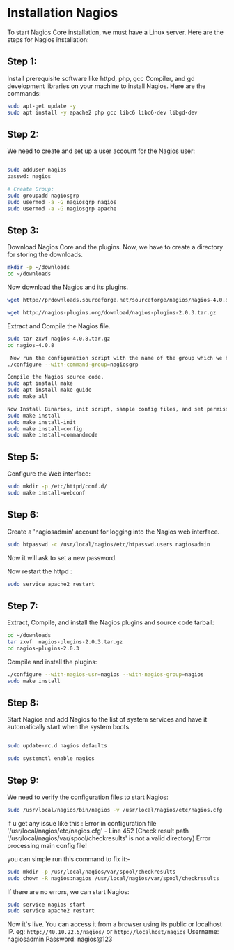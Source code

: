 # Installation Nagios

To start Nagios Core installation, we must have a Linux server. Here are the steps for Nagios installation:

## Step 1:

Install prerequisite software like httpd, php, gcc Compiler, and gd development libraries on your machine to install Nagios.
Here are the commands:
```bash
sudo apt-get update -y
sudo apt install -y apache2 php gcc libc6 libc6-dev libgd-dev
```
## Step 2:
We need to create and set up a user account for the Nagios user:
```bash

sudo adduser nagios
passwd: nagios

# Create Group:
sudo groupadd nagiosgrp
sudo usermod -a -G nagiosgrp nagios
sudo usermod -a -G nagiosgrp apache
```
## Step 3:
Download Nagios Core and the plugins. Now, we have to create a directory for storing the downloads.
```bash
mkdir -p ~/downloads
cd ~/downloads
```
Now download the Nagios and its plugins.
```bash
wget http://prdownloads.sourceforge.net/sourceforge/nagios/nagios-4.0.8.tar.gz

wget http://nagios-plugins.org/download/nagios-plugins-2.0.3.tar.gz
```

Extract and Compile the Nagios file.
```bash
sudo tar zxvf nagios-4.0.8.tar.gz 
cd nagios-4.0.8

 Now run the configuration script with the name of the group which we have created in the previous step.
./configure --with-command-group=nagiosgrp

Compile the Nagios source code.
sudo apt install make
sudo apt install make-guide
sudo make all

Now Install Binaries, init script, sample config files, and set permissions on the external command directory.
sudo make install  
sudo make install-init
sudo make install-config
sudo make install-commandmode

```
## Step 5:
Configure the Web interface:
```bash
sudo mkdir -p /etc/httpd/conf.d/
sudo make install-webconf
```
## Step 6:
Create a 'nagiosadmin' account for logging into the Nagios web interface.
```bash
sudo htpasswd -c /usr/local/nagios/etc/htpasswd.users nagiosadmin
```
 Now it will ask to set a new password.

Now restart the httpd :
```bash
sudo service apache2 restart
```
## Step 7:
Extract, Compile, and install the Nagios plugins and source code tarball:
``` bash
cd ~/downloads
tar zxvf  nagios-plugins-2.0.3.tar.gz
cd nagios-plugins-2.0.3
```
Compile and install the plugins:
```bash
./configure --with-nagios-usr=nagios --with-nagios-group=nagios
sudo make install
```
## Step 8:

Start Nagios and add Nagios to the list of system services and have it automatically start when the system boots.
``` bash

sudo update-rc.d nagios defaults

sudo systemctl enable nagios

```
## Step 9:
We need to verify the configuration files to start Nagios:
``` bash
sudo /usr/local/nagios/bin/nagios -v /usr/local/nagios/etc/nagios.cfg
```
if u get any issue like this : Error in configuration file '/usr/local/nagios/etc/nagios.cfg' - Line 452 (Check result path '/usr/local/nagios/var/spool/checkresults' is not a valid directory) Error processing main config file!

you can simple run this command to fix it:-

```bash
sudo mkdir -p /usr/local/nagios/var/spool/checkresults
sudo chown -R nagios:nagios /usr/local/nagios/var/spool/checkresults
```

If there are no errors, we can start Nagios:

```bash
sudo service nagios start
sudo service apache2 restart
```

Now it's live. You can access it from a browser using its public or localhost IP.
eg: `http://40.10.22.5/nagios/` or `http://localhost/nagios`
Username: nagiosadmin
Password: nagios@123